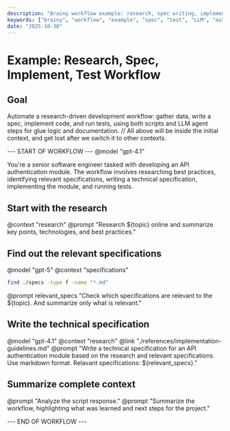 ```yaml
---
description: "Brainy workflow example: research, spec writing, implementation, and testing using deterministic and agentic steps."
keywords: ["brainy", "workflow", "example", "spec", "test", "LLM", "automation"]
date: "2025-10-30"
---
```


# Example: Research, Spec, Implement, Test Workflow

## Goal
Automate a research-driven development workflow: gather data, write a spec, implement code, and run tests, using both scripts and LLM agent steps for glue logic and documentation. 
// All above will be inside the initial context, and get lost after we switch it to other contexts.

--- START OF WORKFLOW ---
@model "gpt-4.1"

You're a senior software engineer tasked with developing an API authentication module. The workflow involves researching best practices, identifying relevant specifications, writing a technical specification, implementing the module, and running tests.

## Start with the research
@context "research"
@prompt "Research ${topic} online and summarize key points, technologies, and best practices."

## Find out the relevant specifications
@model "gpt-5"
@context "specifications"
```bash
find ./specs -type f -name "*.md"
```
@prompt relevant_specs "Check which specifications are relevant to the ${topic}. And summarize only what is relevant."

## Write the technical specification
@model "gpt-4.1"
@context "research"
@link "./references/implementation-guidelines.md"
@prompt "Write a technical specification for an API authentication module based on the research and relevant specifications. Use markdown format. Relavant specifications: ${relevant_specs}."

## Summarize complete context
@prompt "Analyze the script response."
@prompt "Summarize the workflow, highlighting what was learned and next steps for the project."

--- END OF WORKFLOW ---